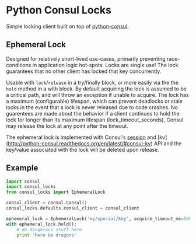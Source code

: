 # Python Consul Locks

Simple locking client built on top of [python-consul](https://github.com/cablehead/python-consul).


Ephemeral Lock
--------------

Designed for relatively short-lived use-cases, primarily preventing race-conditions in
application logic hot-spots. Locks are single use! The lock guarantees that no other client has
locked that key concurrently.

Usable with `lock`/`release` in a try/finally block, or more easily via the the `hold` method in a with block.
By default acquiring the lock is assumed to be a critical path, and will throw an exception if unable to acquire.
The lock has a maximum (configurable) lifespan, which can prevent deadlocks or stale locks in the event that a
lock is never released due to code crashes. No guarentees are made about the behavior if a client continues to hold
the lock for longer than its maximum lifespan (lock_timeout_seconds), Consul may release the lock at any point after 
the timeout.

The ephemeral lock is implemented with Consul's [session](http://python-consul.readthedocs.org/en/latest/#consul-session) and [kv] (http://python-consul.readthedocs.org/en/latest/#consul-kv) API and the key/value associated with the lock will be deleted upon release.


Example
-------

```python
import consul
import consul_locks
from consul_locks import EphemeralLock

consul_client = consul.Consul()
consul_locks.defaults.consul_client = consul_client

ephemeral_lock = EphemeralLock('my/special/key', acquire_timeout_ms=500)
with ephemeral_lock.hold():
    # do dangerous stuff here
    print 'here be dragons'
```
